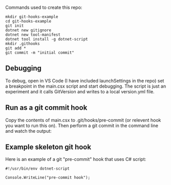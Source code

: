 Commands used to create this repo:

```
mkdir git-hooks-example
cd git-hooks-example
git init
dotnet new gitignore
dotnet new tool-manifest
dotnet tool install -g dotnet-script
mkdir .githooks
git add *
git commit -m "initial commit"
```

## Debugging

To debug, open in VS Code (I have included launchSettings in the repo) set a breakpoint in the main.csx script and start debugging. The script is just an experiment and it calls GitVersion and writes to a local version.yml file.


## Run as a git commit hook

Copy the contents of main.csx to .git/hooks/pre-commit (or relevent hook you want to run this on). Then perform a git commit in the command line and watch the output:

## Example skeleton git hook


Here is an example of a git "pre-commit" hook that uses C# script:

```
#!/usr/bin/env dotnet-script

Console.WriteLine("pre-commit hook");
```

